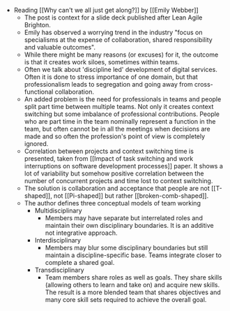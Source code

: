 - Reading [[Why can't we all just get along?]] by [[Emily Webber]]
	- The post is context for a slide deck published after Lean Agile Brighton.
	- Emily has observed a worrying trend in the industry "focus on specialisms at the expense of collaboration, shared responsibility and valuable outcomes".
	- While there might be many reasons (or excuses) for it, the outcome is that it creates work siloes, sometimes within teams.
	- Often we talk about 'discipline led' development of digital services. Often it is done to stress importance of one domain, but that professionalism leads to segregation and going away from cross-functional collaboration.
	- An added problem is the need for professionals in teams and people split part time between multiple teams. Not only it creates context switching but some imbalance of professional contributions. People who are part time in the team nominally represent a function in the team, but often cannot be in all the meetings when decisions are made and so often the profession's point of view is completely ignored.
	- Correlation between projects and context switching time is presented, taken from [[Impact of task switching and work interruptions on software development processes]] paper. It shows a lot of variability but somehow positive correlation between the number of concurrent projects and time lost to context switching.
	- The solution is collaboration and acceptance that people are not [[T-shaped]], not [[Pi-shaped]] but rather [[broken-comb-shaped]].
	- The author defines three conceptual models of team working
		- Multidisciplinary
			- Members may have separate but interrelated roles and maintain their own disciplinary boundaries. It is an additive not integrative approach.
		- Interdisciplinary
			- Members may blur some disciplinary boundaries but still maintain a discipline-specific base. Teams integrate closer to complete a shared goal.
		- Transdisciplinary
			- Team members share roles as well as goals. They share skills (allowing others to learn and take on) and acquire new skills. The result is a more blended team that shares objectives and many core skill sets required to achieve the overall goal.